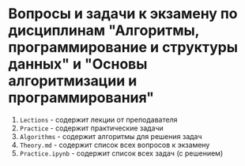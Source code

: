 # Вопросы и задачи к экзамену по дисциплинам "Алгоритмы, программирование и структуры данных" и "Основы алгоритмизации и программирования"
1. `Lections` - содержит лекции от преподавателя
2. `Practice` - содержит практические задачи
3. `Algorithms` - содержит алгоритмы для решения задач
4. `Theory.md` - содержит список всех вопросов к экзамену
5. `Practice.ipynb` - содержит список всех задач (с решением)
